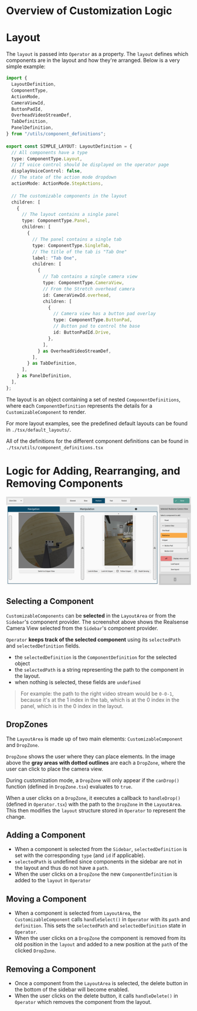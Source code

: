 # **Overview of Customization Logic**

# Layout

The `layout` is passed into `Operator` as a property. The `layout` defines which components are in the layout and how they're arranged. Below is a very simple example:

```ts
import {
  LayoutDefinition,
  ComponentType,
  ActionMode,
  CameraViewId,
  ButtonPadId,
  OverheadVideoStreamDef,
  TabDefinition,
  PanelDefinition,
} from "/utils/component_definitions";

export const SIMPLE_LAYOUT: LayoutDefinition = {
  // All components have a type
  type: ComponentType.Layout,
  // If voice control should be displayed on the operator page
  displayVoiceControl: false,
  // The state of the action mode dropdown
  actionMode: ActionMode.StepActions,

  // The customizable components in the layout
  children: [
    {
      // The layout contains a single panel
      type: ComponentType.Panel,
      children: [
        {
          // The panel contains a single tab
          type: ComponentType.SingleTab,
          // The title of the tab is "Tab One"
          label: "Tab One",
          children: [
            {
              // Tab contains a single camera view
              type: ComponentType.CameraView,
              // From the Stretch overhead camera
              id: CameraViewId.overhead,
              children: [
                {
                  // Camera view has a button pad overlay
                  type: ComponentType.ButtonPad,
                  // Button pad to control the base
                  id: ButtonPadId.Drive,
                },
              ],
            } as OverheadVideoStreamDef,
          ],
        } as TabDefinition,
      ],
    } as PanelDefinition,
  ],
};
```

The layout is an object containing a set of nested `ComponentDefinitions`, where each `ComponentDefinition` represents the details for a `CustomizableComponent` to render.

For more layout examples, see the predefined default layouts can be found in `./tsx/default_layouts/`.

All of the definitions for the different component definitions can be found in `./tsx/utils/component_definitions.tsx`

# Logic for Adding, Rearranging, and Removing Components

![drop zone example](../../../../documentation/assets/operator/dropzones.png)

## Selecting a Component

`CustomizableComponents` can be **selected** in the `LayoutArea` or from the `Sidebar`'s component provider. The screenshot above shows the Realsense Camera View selected from the `Sidebar`'s component provider.

`Operator` **keeps track of the selected component** using its `selectedPath` and `selectedDefinition` fields.

- the `selectedDefinition` is the `ComponentDefinition` for the selected object
- the `selectedPath` is a string representing the path to the component in the layout.
- when nothing is selected, these fields are `undefined`

> For example: the path to the right video stream would be `0-0-1`, because it's at the 1 index in the tab, which is at the 0 index in the panel, which is in the 0 index in the layout.

## DropZones

The `LayoutArea` is made up of two main elements: `CustomizableComponent` and `DropZone`.

`DropZone` shows the user where they can place elements. In the image above the **gray areas with dotted outlines** are each a `DropZone`, where the user can click to place the camera view.

During customization mode, a `DropZone` will only appear if the `canDrop()` function (defined in `DropZone.tsx`) evaluates to `true`.

When a user clicks on a `DropZone`, it executes a callback to `handleDrop()` (defined in `Operator.tsx`) with the path to the `DropZone` in the `LayoutArea`. This then modifies the `layout` structure stored in `Operator` to represent the change.

## Adding a Component

- When a component is selected from the `Sidebar`, `selectedDefinition` is set with the corresponding `type` (and `id` if applicable).
- `selectedPath` is undefined since components in the sidebar are not in the layout and thus do not have a `path`.
- When the user clicks on a `DropZone` the new `ComponentDefinition` is added to the `layout` in `Operator`

## Moving a Component

- When a component is selected from `LayoutArea`, the `CustomizableComponent` calls `handleSelect()` in `Operator` with its `path` and `definition`. This sets the `selectedPath` and `selectedDefinition` state in `Operator`.
- When the user clicks on a `DropZone` the component is removed from its old position in the `layout` and added to a new position at the `path` of the clicked `DropZone`.

## Removing a Component

- Once a component from the `LayoutArea` is selected, the delete button in the bottom of the sidebar will become enabled.
- When the user clicks on the delete button, it calls `handleDelete()` in `Operator` which removes the component from the layout.
